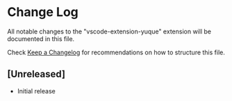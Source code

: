 # Change Log

All notable changes to the "vscode-extension-yuque" extension will be documented in this file.

Check [Keep a Changelog](http://keepachangelog.com/) for recommendations on how to structure this file.

## [Unreleased]

- Initial release